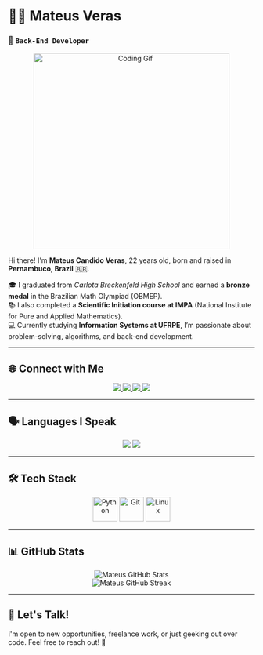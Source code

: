 # 👨‍💻 Mateus Veras  
### 🚀 `Back-End Developer`  

<p align="center">
  <img src="https://media.giphy.com/media/qgQUggAC3Pfv687qPC/giphy.gif" width="400" alt="Coding Gif"/>
</p>


Hi there! I'm **Mateus Candido Veras**, 22 years old, born and raised in **Pernambuco, Brazil** 🇧🇷.  

🎓 I graduated from *Carlota Breckenfeld High School* and earned a **bronze medal** in the Brazilian Math Olympiad (OBMEP).  
📚 I also completed a **Scientific Initiation course at IMPA** (National Institute for Pure and Applied Mathematics).  
💻 Currently studying **Information Systems at UFRPE**, I’m passionate about problem-solving, algorithms, and back-end development.

---

## 🌐 Connect with Me

<p align="center">
  <a href="https://medium.com/@mateusverascandido" target="_blank">
    <img src="https://img.shields.io/badge/Medium-000000?style=for-the-badge&logo=medium&logoColor=white" />
  </a>
  <a href="https://wa.me/5587999163042" target="_blank">
    <img src="https://img.shields.io/badge/WhatsApp-25D366?style=for-the-badge&logo=whatsapp&logoColor=white" />
  </a>
  <a href="https://discord.com/users/1300847747980591154" target="_blank">
    <img src="https://img.shields.io/badge/Discord-5865F2?style=for-the-badge&logo=discord&logoColor=white" />
  </a>
  <a href="mailto:mateusverascandido@gmail.com?subject=Contact%20via%20GitHub" target="_blank">
    <img src="https://img.shields.io/badge/Gmail-D14836?style=for-the-badge&logo=gmail&logoColor=white" />
  </a>
</p>

---

## 🗣️ Languages I Speak

<p align="center">
  <img src="https://img.shields.io/badge/Portuguese-Native-009C3B?style=for-the-badge&logo=portugal&logoColor=white" />
  <img src="https://img.shields.io/badge/English-Advanced-007ACC?style=for-the-badge&logo=unitedkingdom&logoColor=white" />
</p>

---

## 🛠️ Tech Stack

<p align="center">
  <img src="https://cdn.jsdelivr.net/gh/devicons/devicon/icons/python/python-original.svg" title="Python" width="50" />
  <img src="https://cdn.jsdelivr.net/gh/devicons/devicon/icons/git/git-original.svg" title="Git" width="50" />
  <img src="https://cdn.jsdelivr.net/gh/devicons/devicon/icons/linux/linux-original.svg" title="Linux" width="50" />
</p>

---

## 📊 GitHub Stats

<p align="center">
  <img src="https://github-readme-stats.vercel.app/api?username=mateuscandidoveras&show_icons=true&theme=radical&hide_border=true" alt="Mateus GitHub Stats" />
  <br/>
  <img src="https://github-readme-streak-stats.herokuapp.com/?user=mateuscandidoveras&theme=radical&hide_border=true" alt="Mateus GitHub Streak" />
</p>

---

## 💬 Let's Talk!

I'm open to new opportunities, freelance work, or just geeking out over code. Feel free to reach out! 🚀
